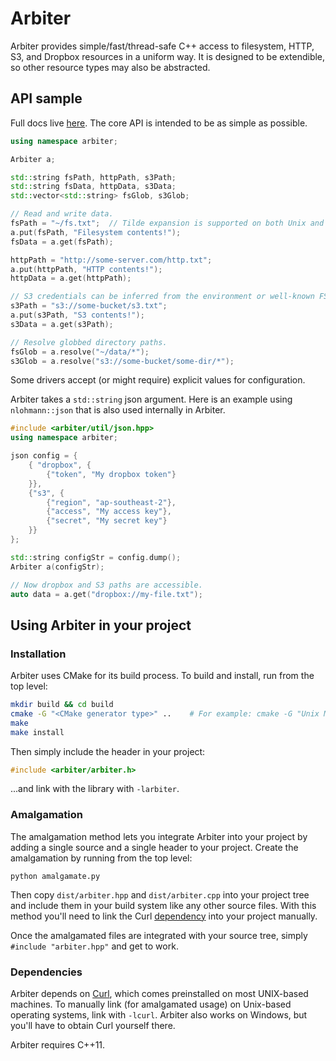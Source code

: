# Arbiter

Arbiter provides simple/fast/thread-safe C++ access to filesystem, HTTP, S3, and Dropbox resources in a uniform way.  It is designed to be extendible, so other resource types may also be abstracted.

## API sample

Full docs live [here](http://arbitercpp.com/classarbiter_1_1_arbiter.html).  The core API is intended to be as simple as possible.

```cpp
using namespace arbiter;

Arbiter a;

std::string fsPath, httpPath, s3Path;
std::string fsData, httpData, s3Data;
std::vector<std::string> fsGlob, s3Glob;

// Read and write data.
fsPath = "~/fs.txt";  // Tilde expansion is supported on both Unix and Windows.
a.put(fsPath, "Filesystem contents!");
fsData = a.get(fsPath);

httpPath = "http://some-server.com/http.txt";
a.put(httpPath, "HTTP contents!");
httpData = a.get(httpPath);

// S3 credentials can be inferred from the environment or well-known FS paths.
s3Path = "s3://some-bucket/s3.txt";
a.put(s3Path, "S3 contents!");
s3Data = a.get(s3Path);

// Resolve globbed directory paths.
fsGlob = a.resolve("~/data/*");
s3Glob = a.resolve("s3://some-bucket/some-dir/*");
```

Some drivers accept (or might require) explicit values for configuration.

Arbiter takes a `std::string` json argument.  Here is an example using `nlohmann::json` that is also used internally in Arbiter.

```cpp
#include <arbiter/util/json.hpp>
using namespace arbiter;

json config = {
    { "dropbox", {
        {"token", "My dropbox token"}
    }},
    {"s3", {
        {"region", "ap-southeast-2"},
        {"access", "My access key"},
        {"secret", "My secret key"}
    }}
};

std::string configStr = config.dump();
Arbiter a(configStr);

// Now dropbox and S3 paths are accessible.
auto data = a.get("dropbox://my-file.txt");
```

## Using Arbiter in your project

### Installation

Arbiter uses CMake for its build process.  To build and install, run from the top level:

```bash
mkdir build && cd build
cmake -G "<CMake generator type>" ..    # For example: cmake -G "Unix Makefiles" ..
make
make install
```

Then simply include the header in your project:

```cpp
#include <arbiter/arbiter.h>
```

...and link with the library with `-larbiter`.

### Amalgamation

The amalgamation method lets you integrate Arbiter into your project by adding a single source and a single header to your project.  Create the amalgamation by running from the top level:

`python amalgamate.py`

Then copy `dist/arbiter.hpp` and `dist/arbiter.cpp` into your project tree and include them in your build system like any other source files.  With this method you'll need to link the Curl [dependency](#dependencies) into your project manually.

Once the amalgamated files are integrated with your source tree, simply `#include "arbiter.hpp"` and get to work.

### Dependencies

Arbiter depends on [Curl](http://curl.haxx.se/libcurl/), which comes preinstalled on most UNIX-based machines.  To manually link (for amalgamated usage) on Unix-based operating systems, link with `-lcurl`.  Arbiter also works on Windows, but you'll have to obtain Curl yourself there.

Arbiter requires C++11.

